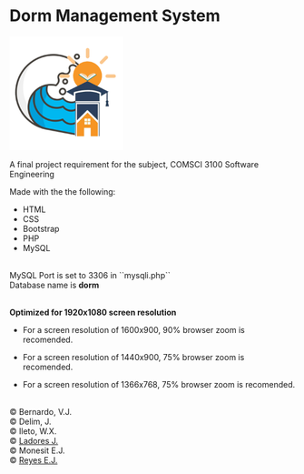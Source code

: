 # Dorm Management System
<img src="logo.png" width=200px>

A final project requirement for the subject, COMSCI 3100 Software Engineering

Made with the the following:
* HTML
* CSS
* Bootstrap
* PHP
* MySQL
  
<br>
MySQL Port is set to 3306 in ``mysqli.php`` <br>
Database name is <b>dorm</b><br><br>

<b>Optimized for 1920x1080 screen resolution</b><br>

* For a screen resolution of 1600x900, 90% browser zoom is recomended.

* For a screen resolution of 1440x900, 75% browser zoom is recomended.

* For a screen resolution of 1366x768, 75% browser zoom is recomended.

<br>
&#169; Bernardo, V.J. <br>
&#169; Delim, J. <br>
&#169; Ileto, W.X. <br>
&#169; <a href="https://github.com/jstnldrs05">Ladores J.</a><br>
&#169; Monesit E.J. <br>
&#169; <a href="https://github.com/KrakenSushi">Reyes E.J.</a><br>

